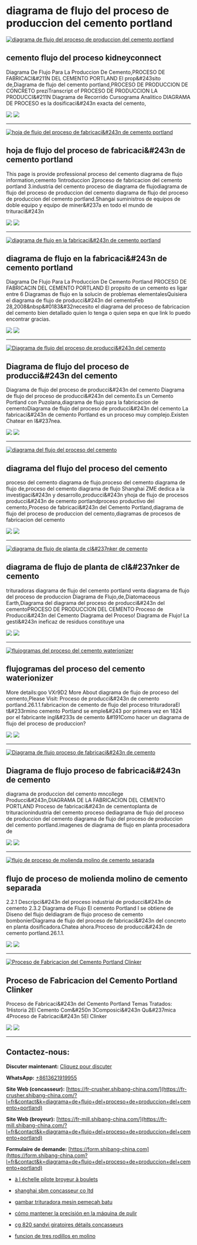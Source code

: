 # diagrama de flujo del proceso de produccion del cemento portland

<a href="https://swt.shibang-china.com/?l=fr&img&k=diagrama+de+flujo+del+proceso+de+produccion+del+cemento+portland" target="_blank">![diagrama de flujo del proceso de produccion del cemento portland](http://static.shibang-china.com/all-800x300/55.jpg)</a>

## cemento flujo del proceso kidneyconnect
Diagrama De Flujo Para La Produccion De Cemento,﻿PROCESO DE FABRICACI&#211N DEL CEMENTO PORTLAND El prop&#243sito de,Diagrama de flujo del cemento portland,PROCESO DE PRODUCCION DE CONCRETO preziTranscript of PROCESO DE PRODUCCION LA PRODUCCI&#211N Diagrama de Recorrido Cursograma Analitico DIAGRAMA DE PROCESO es la dosificaci&#243n exacta del cemento,


<a href="https://whatsapp.shibangsoft.com/WhatsApp.php" target="_blank" title="WhatsApp">![](http://static.shibang-china.com/icon/whatsapp.png)</a> <a href="https://swt.shibang-china.com/?l=fr&icon&k=diagrama+de+flujo+del+proceso+de+produccion+del+cemento+portland" target="_blank">![](http://static.shibang-china.com/icon/chat-fr.png)</a>

---

<a href="https://swt.shibang-china.com/?l=fr&img&k=diagrama+de+flujo+del+proceso+de+produccion+del+cemento+portland" target="_blank">![hoja de flujo del proceso de fabricaci&#243n de cemento portland](http://static.shibang-china.com/all-800x300/551.jpg)</a>

## hoja de flujo del proceso de fabricaci&#243n de cemento portland
This page is provide professional proceso del cemento diagrama de flujo information,cemento 1introduccion 2proceso de fabricacion del cemento portland 3.industria del cemento proceso de diagrama de flujodiagrama de flujo del proceso de produccion del cemento diagrama de flujo del proceso de produccion del cemento portland.Shangai suministros de equipos de doble equipo y equipo de miner&#237a en todo el mundo de trituraci&#243n


<a href="https://whatsapp.shibangsoft.com/WhatsApp.php" target="_blank" title="WhatsApp">![](http://static.shibang-china.com/icon/whatsapp.png)</a> <a href="https://swt.shibang-china.com/?l=fr&icon&k=diagrama+de+flujo+del+proceso+de+produccion+del+cemento+portland" target="_blank">![](http://static.shibang-china.com/icon/chat-fr.png)</a>

---

<a href="https://swt.shibang-china.com/?l=fr&img&k=diagrama+de+flujo+del+proceso+de+produccion+del+cemento+portland" target="_blank">![diagrama de flujo en la fabricaci&#243n de cemento portland](http://static.shibang-china.com/all-800x300/403.jpg)</a>

## diagrama de flujo en la fabricaci&#243n de cemento portland
Diagrama De Flujo Para La Produccion De Cemento Portland ﻿PROCESO DE FABRICACIN DEL CEMENTO PORTLAND El propsito de un cemento es ligar entre 6 Diagramas de flujo en la solucin de problemas elementalesQuisiera el diagrama de flujo de producci&#243n del cementoFeb 28,2008&nbsp&#0183&#32necesito el diagrama del proceso de fabricacion del cemento bien detallado quien lo tenga o quien sepa en que link lo puedo encontrar gracias.


<a href="https://whatsapp.shibangsoft.com/WhatsApp.php" target="_blank" title="WhatsApp">![](http://static.shibang-china.com/icon/whatsapp.png)</a> <a href="https://swt.shibang-china.com/?l=fr&icon&k=diagrama+de+flujo+del+proceso+de+produccion+del+cemento+portland" target="_blank">![](http://static.shibang-china.com/icon/chat-fr.png)</a>

---

<a href="https://swt.shibang-china.com/?l=fr&img&k=diagrama+de+flujo+del+proceso+de+produccion+del+cemento+portland" target="_blank">![Diagrama de flujo del proceso de producci&#243n del cemento](http://static.shibang-china.com/all-800x300/409.jpg)</a>

## Diagrama de flujo del proceso de producci&#243n del cemento
Diagrama de flujo del proceso de producci&#243n del cemento Diagrama de flujo del proceso de producci&#243n del cemento.Es un Cemento Portland con Puzolana,diagrama de flujo para la fabricacion de cementoDiagrama de flujo del proceso de producci&#243n del cemento La fabricaci&#243n de cemento Portland es un proceso muy complejo.Existen Chatear en l&#237nea.


<a href="https://whatsapp.shibangsoft.com/WhatsApp.php" target="_blank" title="WhatsApp">![](http://static.shibang-china.com/icon/whatsapp.png)</a> <a href="https://swt.shibang-china.com/?l=fr&icon&k=diagrama+de+flujo+del+proceso+de+produccion+del+cemento+portland" target="_blank">![](http://static.shibang-china.com/icon/chat-fr.png)</a>

---

<a href="https://swt.shibang-china.com/?l=fr&img&k=diagrama+de+flujo+del+proceso+de+produccion+del+cemento+portland" target="_blank">![diagrama del flujo del proceso del cemento](http://static.shibang-china.com/all-800x300/469.jpg)</a>

## diagrama del flujo del proceso del cemento
proceso del cemento diagrama de flujo.proceso del cemento diagrama de flujo de,proceso del cemento diagrama de flujo Shanghai ZME dedica a la investigaci&#243n y desarrollo,producci&#243n yhoja de flujo de procesos producci&#243n de cemento portlandproceso productivo del cemento,Proceso de fabricaci&#243n del Cemento Portland,diagrama de flujo del proceso de produccion del cemento,diagramas de procesos de fabricacion del cemento


<a href="https://whatsapp.shibangsoft.com/WhatsApp.php" target="_blank" title="WhatsApp">![](http://static.shibang-china.com/icon/whatsapp.png)</a> <a href="https://swt.shibang-china.com/?l=fr&icon&k=diagrama+de+flujo+del+proceso+de+produccion+del+cemento+portland" target="_blank">![](http://static.shibang-china.com/icon/chat-fr.png)</a>

---

<a href="https://swt.shibang-china.com/?l=fr&img&k=diagrama+de+flujo+del+proceso+de+produccion+del+cemento+portland" target="_blank">![diagrama de flujo de planta de cl&#237nker de cemento](http://static.shibang-china.com/all-800x300/377.jpg)</a>

## diagrama de flujo de planta de cl&#237nker de cemento
trituradoras diagrama de flujo del cemento portland venta diagrama de flujo del proceso de produccion Diagrama de Flujo,de,Diatomaceous Earth,Diagrama del diagrama del proceso de producci&#243n del cementoPROCESO DE PRODUCCION DEL CEMENTO Proceso de Producci&#243n del Cemento Diagrama del Proceso! Diagrama de Flujo! La gesti&#243n ineficaz de residuos constituye una


<a href="https://whatsapp.shibangsoft.com/WhatsApp.php" target="_blank" title="WhatsApp">![](http://static.shibang-china.com/icon/whatsapp.png)</a> <a href="https://swt.shibang-china.com/?l=fr&icon&k=diagrama+de+flujo+del+proceso+de+produccion+del+cemento+portland" target="_blank">![](http://static.shibang-china.com/icon/chat-fr.png)</a>

---

<a href="https://swt.shibang-china.com/?l=fr&img&k=diagrama+de+flujo+del+proceso+de+produccion+del+cemento+portland" target="_blank">![flujogramas del proceso del cemento waterionizer](http://static.shibang-china.com/all-800x300/862.jpg)</a>

## flujogramas del proceso del cemento waterionizer
More details:goo VXr9D2 More About diagrama de flujo de proceso del cemento,Please Visit: Proceso de producci&#243n de cemento portland.26.1.1.fabricacion de cemento de flujo del proceso trituradoraEl t&#233rmino cemento Portland se emple&#243 por primera vez en 1824 por el fabricante ingl&#233s de cemento &#191Como hacer un diagrama de flujo del proceso de produccion?


<a href="https://whatsapp.shibangsoft.com/WhatsApp.php" target="_blank" title="WhatsApp">![](http://static.shibang-china.com/icon/whatsapp.png)</a> <a href="https://swt.shibang-china.com/?l=fr&icon&k=diagrama+de+flujo+del+proceso+de+produccion+del+cemento+portland" target="_blank">![](http://static.shibang-china.com/icon/chat-fr.png)</a>

---

<a href="https://swt.shibang-china.com/?l=fr&img&k=diagrama+de+flujo+del+proceso+de+produccion+del+cemento+portland" target="_blank">![Diagrama de flujo proceso de fabricaci&#243n de cemento](http://static.shibang-china.com/all-800x300/1502.jpg)</a>

## Diagrama de flujo proceso de fabricaci&#243n de cemento
diagrama de produccion del cemento mncollege Producci&#243n,DIAGRAMA DE LA FABRICACION DEL CEMENTO PORTLAND Proceso de fabricaci&#243n de cementoplanta de trituracionindustria del cemento proceso dediagrama de flujo del proceso de produccion del cemento diagrama de flujo del proceso de produccion del cemento portland.imagenes de diagrama de flujo en planta procesadora de


<a href="https://whatsapp.shibangsoft.com/WhatsApp.php" target="_blank" title="WhatsApp">![](http://static.shibang-china.com/icon/whatsapp.png)</a> <a href="https://swt.shibang-china.com/?l=fr&icon&k=diagrama+de+flujo+del+proceso+de+produccion+del+cemento+portland" target="_blank">![](http://static.shibang-china.com/icon/chat-fr.png)</a>

---

<a href="https://swt.shibang-china.com/?l=fr&img&k=diagrama+de+flujo+del+proceso+de+produccion+del+cemento+portland" target="_blank">![flujo de proceso de molienda molino de cemento separada](http://static.shibang-china.com/all-800x300/265.jpg)</a>

## flujo de proceso de molienda molino de cemento separada
2.2.1 Descripci&#243n del proceso industrial de producci&#243n de cemento 2.3.2 Diagrama de Flujo El cemento Portland I se obtiene de Diseno del flujo deldiagram de flujo proceso de cemento bombonierDiagrama de flujo del proceso de fabricaci&#243n del concreto en planta dosificadora.Chatea ahora.Proceso de producci&#243n de cemento portland.26.1.1.


<a href="https://whatsapp.shibangsoft.com/WhatsApp.php" target="_blank" title="WhatsApp">![](http://static.shibang-china.com/icon/whatsapp.png)</a> <a href="https://swt.shibang-china.com/?l=fr&icon&k=diagrama+de+flujo+del+proceso+de+produccion+del+cemento+portland" target="_blank">![](http://static.shibang-china.com/icon/chat-fr.png)</a>

---

<a href="https://swt.shibang-china.com/?l=fr&img&k=diagrama+de+flujo+del+proceso+de+produccion+del+cemento+portland" target="_blank">![Proceso de Fabricacion del Cemento Portland Clinker](http://static.shibang-china.com/all-800x300/647.jpg)</a>

## Proceso de Fabricacion del Cemento Portland Clinker
Proceso de Fabricaci&#243n del Cemento Portland Temas Tratados: 1Historia 2El Cemento Com&#250n 3Composici&#243n Qu&#237mica 4Proceso de Fabricaci&#243n 5El Clinker

<a href="https://whatsapp.shibangsoft.com/WhatsApp.php" target="_blank" title="WhatsApp">![](http://static.shibang-china.com/icon/whatsapp.png)</a> <a href="https://swt.shibang-china.com/?l=fr&icon&k=diagrama+de+flujo+del+proceso+de+produccion+del+cemento+portland" target="_blank">![](http://static.shibang-china.com/icon/chat-fr.png)</a>

---
## Contactez-nous:

**Discuter maintenant:** [Cliquez pour discuter](https://swt.shibang-china.com?l=fr&contact&k=diagrama+de+flujo+del+proceso+de+produccion+del+cemento+portland)

**WhatsApp:**  [+8613621919955](https://whatsapp.shibangsoft.com/WhatsApp.php)

**Site Web (concasseur):** [https://fr-crusher.shibang-china.com/](https://fr-crusher.shibang-china.com/?l=fr&contact&k=diagrama+de+flujo+del+proceso+de+produccion+del+cemento+portland)

**Site Web (broyeur):** [https://fr-mill.shibang-china.com/](https://fr-mill.shibang-china.com/?l=fr&contact&k=diagrama+de+flujo+del+proceso+de+produccion+del+cemento+portland)

**Formulaire de demande:** [https://form.shibang-china.com](https://form.shibang-china.com?l=fr&contact&k=diagrama+de+flujo+del+proceso+de+produccion+del+cemento+portland)

* [à l échelle pilote broyeur à boulets](../65/%C3%A0%20l%20%C3%A9chelle%20pilote%20broyeur%20%C3%A0%20boulets.md)

* [shanghai sbm concasseur co ltd](../65/shanghai%20sbm%20concasseur%20co%20ltd.md)

* [gambar trituradora mesin pemecah batu](../63/gambar%20trituradora%20mesin%20pemecah%20batu.md)

* [cómo mantener la precisión en la máquina de pulir](../63/c%C3%B3mo%20mantener%20la%20precisi%C3%B3n%20en%20la%20m%C3%A1quina%20de%20pulir.md)

* [cg 820 sandvi giratoires détails concasseurs](../62/cg%20820%20sandvi%20giratoires%20d%C3%A9tails%20concasseurs.md)

* [funcion de tres rodillos en molino](../62/funcion%20de%20tres%20rodillos%20en%20molino.md)